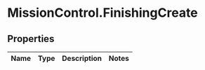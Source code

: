 # MissionControl.FinishingCreate

## Properties
Name | Type | Description | Notes
------------ | ------------- | ------------- | -------------
